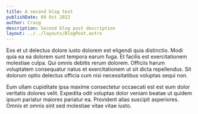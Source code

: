 ```yaml
---
title: A second blog test
publishDate: 09 Oct 2022
author: Craig
description: Second blog post description
layout: ../../layouts/BlogPost.astro
---
```

Eos et ut delectus dolore iusto dolorem est eligendi quia distinctio. Modi quia ea ea dolorem sunt tempora earum fuga. Et facilis est exercitationem molestiae culpa. Qui omnis debitis rerum dolorem. Officiis harum voluptatem consequatur natus et exercitationem ut sit dicta repellendus. Sit dolorum optio delectus officia cum nisi necessitatibus voluptas sequi non.

Eum ullam cupiditate ipsa maxime consectetur occaecati est est eum dolor veritatis dolores velit. Expedita odit voluptas dolor veniam beatae ut quidem ipsum pariatur maiores pariatur ea. Provident alias suscipit asperiores. Omnis et omnis sint sed molestiae vitae vitae iusto.